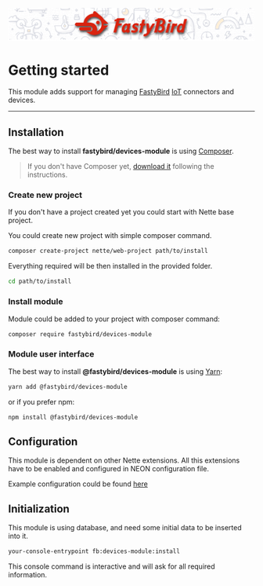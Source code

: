 <p align="center">
	<img src="https://github.com/fastybird/.github/blob/main/assets/repo_title.png?raw=true" alt="FastyBird"/>
</p>

# Getting started

This module adds support for managing [FastyBird](https://www.fastybird.com) [IoT](https://en.wikipedia.org/wiki/Internet_of_things) connectors and devices.

***

## Installation

The best way to install **fastybird/devices-module** is using [Composer](https://getcomposer.org/).

> If you don't have Composer yet, [download it](https://getcomposer.org/download/) following the instructions.

### Create new project

If you don't have a project created yet you could start with Nette base project.

You could create new project with simple composer command.

```sh
composer create-project nette/web-project path/to/install
```

Everything required will be then installed in the provided folder.

```sh
cd path/to/install
```

### Install module

Module could be added to your project with composer command:

```sh
composer require fastybird/devices-module
```

### Module user interface

The best way to install **@fastybird/devices-module** is using [Yarn](https://yarnpkg.com/):

```sh
yarn add @fastybird/devices-module
```

or if you prefer npm:

```sh
npm install @fastybird/devices-module
```

## Configuration

This module is dependent on other Nette extensions. All this extensions have to be enabled and configured in NEON
configuration file.

Example configuration could be found [here](https://github.com/FastyBird/devices-module/blob/main/config/example.neon)

## Initialization

This module is using database, and need some initial data to be inserted into it.

```sh
your-console-entrypoint fb:devices-module:install
```

This console command is interactive and will ask for all required information.
